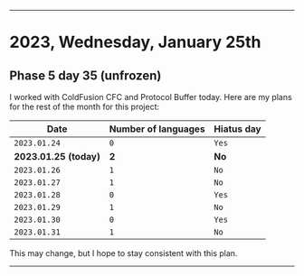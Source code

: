
***

# 2023, Wednesday, January 25th

## Phase 5 day 35 (unfrozen)

I worked with ColdFusion CFC and Protocol Buffer today. Here are my plans for the rest of the month for this project:

| Date | Number of languages | Hiatus day |
|---|---|---|
| `2023.01.24` | `0` | `Yes` |
| **2023.01.25 (today)** | **2** | **No** |
| `2023.01.26` | `1` | `No` |
| `2023.01.27` | `1` | `No` |
| `2023.01.28` | `0` | `Yes` |
| `2023.01.29` | `1` | `No` |
| `2023.01.30` | `0` | `Yes` |
| `2023.01.31` | `1` | `No` |

This may change, but I hope to stay consistent with this plan.

<!-- Today wasn't planned to be a development day for new repositories. I am taking a temporary break from it to work on other projects. If I can gather more languages, I might start phase 4 (2022) earlier. <!-- Work is being done to get the [`Learn`](https://github.com/seanpm2001/Learn/) repository back up to date, as I couldn't keep up in the last 3 days of phase 3 of 2022. The current phase finished yesterday (2022, Tuesday, November 29th) new repositories are expected to start being created at an unknown time in 2022 December. !--> 

<!-- This is the end of phase 4 (2022) of the acceleration project for `seanpm2001/Learn`. !-->

***
